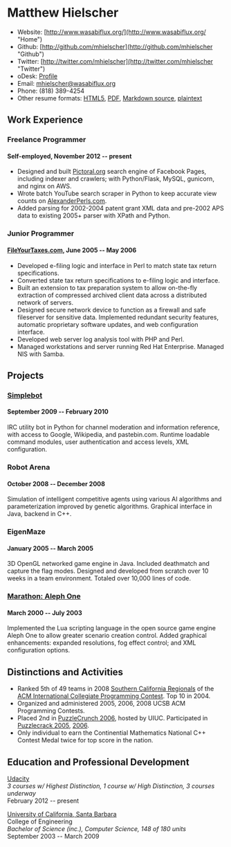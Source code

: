 Matthew Hielscher
=================

- Website: [http://www.wasabiflux.org/](http://www.wasabiflux.org/ "Home")
- Github: [http://github.com/mhielscher](http://github.com/mhielscher "Github")
- Twitter: [http://twitter.com/mhielscher](http://twitter.com/mhielscher "Twitter")
- oDesk: [Profile](https://www.odesk.com/o/profiles/users/_~0183f111c1d08f6e32/ "oDesk Profile")
- Email: [mhielscher@wasabiflux.org](mailto:mhielscher@wasabiflux.org "Email")
- Phone: (818) 389-4254
- Other resume formats: [HTML5][12], [PDF][13], [Markdown source][14], [plaintext][15]


Work Experience
---------------

### Freelance Programmer
#### Self-employed, November 2012 -- present

- Designed and built [Pictoral.org][1] search engine of Facebook Pages, including indexer and crawlers; with Python/Flask, MySQL, gunicorn, and nginx on AWS.
- Wrote batch YouTube search scraper in Python to keep accurate view counts on [AlexanderPerls.com][2].
- Added parsing for 2002-2004 patent grant XML data and pre-2002 APS data to existing 2005+ parser with XPath and Python.

### Junior Programmer
#### [FileYourTaxes.com][3], June 2005 -- May 2006  

- Developed e-filing logic and interface in Perl to match state tax return specifications.
- Converted state tax return specifications to e-filing logic and interface.
- Built an extension to tax preparation system to allow on-the-fly extraction of compressed archived client data across a distributed network of servers.
- Designed secure network device to function as a firewall and safe fileserver for sensitive data. Implemented redundant security features, automatic proprietary software updates, and web configuration interface.
- Developed web server log analysis tool with PHP and Perl.
- Managed workstations and server running Red Hat Enterprise. Managed NIS with Samba.


Projects
--------

### [Simplebot][4]
#### September 2009 -- February 2010  

IRC utility bot in Python for channel moderation and information reference, with access to Google, Wikipedia, and pastebin.com. Runtime loadable command modules, user authentication and access levels, XML configuration.

### Robot Arena  
#### October 2008 -- December 2008

Simulation of intelligent competitive agents using various AI algorithms and parameterization improved by genetic algorithms. Graphical interface in Java, backend in C++.

### EigenMaze  
#### January 2005 -- March 2005  

3D OpenGL networked game engine in Java. Included deathmatch and capture the flag modes. Designed and developed from scratch over 10 weeks in a team environment. Totaled over 10,000 lines of code.

### [Marathon: Aleph One][5]
#### March 2000 -- July 2003  

Implemented the Lua scripting language in the open source game engine Aleph One to allow greater scenario creation control. Added graphical enhancements: expanded resolutions, fog effect control; and XML configuration options.


Distinctions and Activities
---------------------------

- Ranked 5th of 49 teams in 2008 [Southern California Regionals][6] of the [ACM International Collegiate Programming Contest][7]. Top 10 in 2004.
- Organized and administered 2005, 2006, 2008 UCSB ACM Programming Contests.
- Placed 2nd in [PuzzleCrunch 2006][8], hosted by UIUC. Participated in [Puzzlecrack 2005][9], [2006][10].
- Only individual to earn the Continential Mathematics National C++ Contest Medal twice for top score in the nation.


Education and Professional Development
--------------------------------------

[Udacity](http://www.udacity.com/ "Udacity")  
*3 courses w/ Highest Distinction, 1 course w/ High Distinction, 3 courses underway*  
February 2012 -- present  

[University of California, Santa Barbara][11]  
College of Engineering  
*Bachelor of Science (inc.), Computer Science, 148 of 180 units*  
September 2003 -- March 2009  


[1]: http://pictoral.org
[2]: http://alexanderperls.com
[3]: http://www.fileyourtaxes.com
[4]: http://github.com/mhielscher/simplebot
[5]: http://source.bungie.org/
[6]: http://www.socalcontest.org/
[7]: http://icpc.baylor.edu/
[8]: http://bertjohnson.net/archives/puzzlecrack/eoh2006/about.asp
[9]: http://bertjohnson.net/archives/puzzlecrack/rp2005/about.asp
[10]: http://bertjohnson.net/archives/puzzlecrack/rp2006/about.asp
[11]: http://www.cs.ucsb.edu/
[12]: http://www.wasabiflux.org/resume/resume.html
[13]: http://www.wasabiflux.org/resume/resume.pdf
[14]: http://www.wasabiflux.org/resume/resume.md
[15]: http://www.wasabiflux.org/resume/resume.txt

